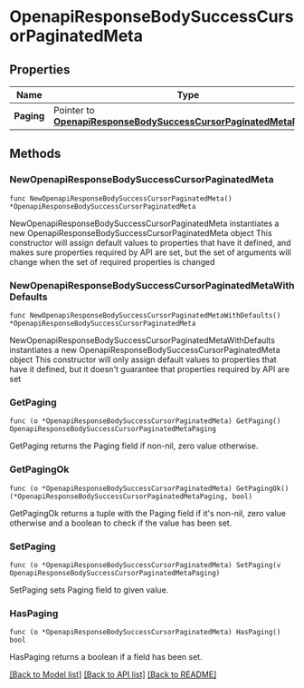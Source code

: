 # OpenapiResponseBodySuccessCursorPaginatedMeta

## Properties

Name | Type | Description | Notes
------------ | ------------- | ------------- | -------------
**Paging** | Pointer to [**OpenapiResponseBodySuccessCursorPaginatedMetaPaging**](OpenapiResponseBodySuccessCursorPaginatedMetaPaging.md) |  | [optional] 

## Methods

### NewOpenapiResponseBodySuccessCursorPaginatedMeta

`func NewOpenapiResponseBodySuccessCursorPaginatedMeta() *OpenapiResponseBodySuccessCursorPaginatedMeta`

NewOpenapiResponseBodySuccessCursorPaginatedMeta instantiates a new OpenapiResponseBodySuccessCursorPaginatedMeta object
This constructor will assign default values to properties that have it defined,
and makes sure properties required by API are set, but the set of arguments
will change when the set of required properties is changed

### NewOpenapiResponseBodySuccessCursorPaginatedMetaWithDefaults

`func NewOpenapiResponseBodySuccessCursorPaginatedMetaWithDefaults() *OpenapiResponseBodySuccessCursorPaginatedMeta`

NewOpenapiResponseBodySuccessCursorPaginatedMetaWithDefaults instantiates a new OpenapiResponseBodySuccessCursorPaginatedMeta object
This constructor will only assign default values to properties that have it defined,
but it doesn't guarantee that properties required by API are set

### GetPaging

`func (o *OpenapiResponseBodySuccessCursorPaginatedMeta) GetPaging() OpenapiResponseBodySuccessCursorPaginatedMetaPaging`

GetPaging returns the Paging field if non-nil, zero value otherwise.

### GetPagingOk

`func (o *OpenapiResponseBodySuccessCursorPaginatedMeta) GetPagingOk() (*OpenapiResponseBodySuccessCursorPaginatedMetaPaging, bool)`

GetPagingOk returns a tuple with the Paging field if it's non-nil, zero value otherwise
and a boolean to check if the value has been set.

### SetPaging

`func (o *OpenapiResponseBodySuccessCursorPaginatedMeta) SetPaging(v OpenapiResponseBodySuccessCursorPaginatedMetaPaging)`

SetPaging sets Paging field to given value.

### HasPaging

`func (o *OpenapiResponseBodySuccessCursorPaginatedMeta) HasPaging() bool`

HasPaging returns a boolean if a field has been set.


[[Back to Model list]](../README.md#documentation-for-models) [[Back to API list]](../README.md#documentation-for-api-endpoints) [[Back to README]](../README.md)


